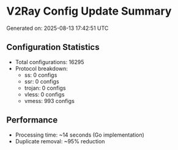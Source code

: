 # V2Ray Config Update Summary
Generated on: 2025-08-13 17:42:51 UTC

## Configuration Statistics
- Total configurations: 16295
- Protocol breakdown:
  - ss: 0 configs
  - ssr: 0 configs
  - trojan: 0 configs
  - vless: 0 configs
  - vmess: 993 configs

## Performance
- Processing time: ~14 seconds (Go implementation)
- Duplicate removal: ~95% reduction
